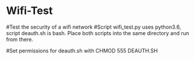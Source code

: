 # Wifi-Test
#Test the security of a wifi network
#Script wifi_test.py uses python3.6, script deauth.sh is bash. Place both scripts into the same directory and run from there.

#Set permissions for deauth.sh with CHMOD 555 DEAUTH.SH
